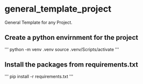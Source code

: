 # general_template_project
General Template for any Project.

## Create a python envirnment for the project
'''
    python -m venv .venv
    source .venv/Scripts/activate
'''

## Install the packages from requirements.txt
'''
    pip install -r requirements.txt
'''



